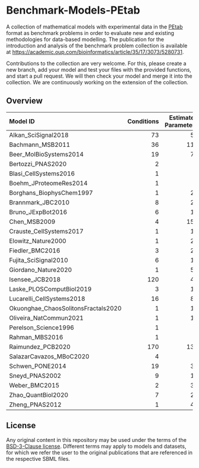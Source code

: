 # Benchmark-Models-PEtab
A collection of mathematical models with experimental data in the [PEtab](https://github.com/PEtab-dev) format as benchmark problems in order to evaluate new and existing methodologies for data-based modelling. The publication for the introduction and analysis of the benchmark problem collection is available at https://academic.oup.com/bioinformatics/article/35/17/3073/5280731.

Contributions to the collection are very welcome. For this, please create a new branch, add your model and test your files with the provided functions, and start a pull request. We will then check your model and merge it into the collection. We are continuously working on the extension of the collection.

## Overview
| Model ID                            |   Conditions |   Estimated Parameters |   Events |   Measurements |   Observables |   Species |
|:------------------------------------|-------------:|-----------------------:|---------:|---------------:|--------------:|----------:|
| Alkan_SciSignal2018                 |           73 |                     56 |        0 |           1733 |            12 |        36 |
| Bachmann_MSB2011                    |           36 |                    113 |        0 |            541 |            20 |        25 |
| Beer_MolBioSystems2014              |           19 |                     72 |        0 |          27132 |             2 |         4 |
| Bertozzi_PNAS2020                   |            2 |                      3 |        0 |            138 |             1 |         3 |
| Blasi_CellSystems2016               |            1 |                      9 |        0 |            288 |            16 |        16 |
| Boehm_JProteomeRes2014              |            1 |                      9 |        0 |             48 |             3 |         8 |
| Borghans_BiophysChem1997            |            1 |                     23 |        0 |            111 |             1 |         3 |
| Brannmark_JBC2010                   |            8 |                     22 |        0 |             43 |             3 |         9 |
| Bruno_JExpBot2016                   |            6 |                     13 |        0 |             77 |             5 |         7 |
| Chen_MSB2009                        |            4 |                    155 |        0 |            120 |             3 |       500 |
| Crauste_CellSystems2017             |            1 |                     12 |        0 |             21 |             4 |         5 |
| Elowitz_Nature2000                  |            1 |                     21 |        0 |             58 |             1 |         8 |
| Fiedler_BMC2016                     |            3 |                     22 |        0 |             72 |             2 |         6 |
| Fujita_SciSignal2010                |            6 |                     19 |        0 |            144 |             3 |         9 |
| Giordano_Nature2020                 |            1 |                     50 |        0 |            313 |             7 |        13 |
| Isensee_JCB2018                     |          120 |                     46 |        0 |            687 |             6 |        25 |
| Laske_PLOSComputBiol2019            |            3 |                     13 |        0 |             42 |            13 |        41 |
| Lucarelli_CellSystems2018           |           16 |                     84 |        0 |           1755 |            43 |        33 |
| Okuonghae_ChaosSolitonsFractals2020 |            1 |                     16 |        0 |             92 |             2 |         9 |
| Oliveira_NatCommun2021              |            1 |                     12 |        0 |            120 |             2 |         9 |
| Perelson_Science1996                |            1 |                      3 |        0 |             16 |             1 |         4 |
| Rahman_MBS2016                      |            1 |                      9 |        0 |             23 |             1 |         7 |
| Raimundez_PCB2020                   |          170 |                    136 |        0 |            627 |            79 |        22 |
| SalazarCavazos_MBoC2020             |            4 |                      6 |        0 |             18 |             3 |        75 |
| Schwen_PONE2014                     |           19 |                     30 |        0 |            286 |             4 |        11 |
| Sneyd_PNAS2002                      |            9 |                     15 |        0 |            135 |             1 |         6 |
| Weber_BMC2015                       |            2 |                     39 |        0 |            135 |             8 |         7 |
| Zhao_QuantBiol2020                  |            7 |                     28 |        0 |             82 |             1 |         5 |
| Zheng_PNAS2012                      |            1 |                     46 |        0 |             60 |            15 |        15 |

## License

Any original content in this repository may be used under the terms of the [BSD-3-Clause license](LICENSE).
Different terms may apply to models and datasets, for which we refer the user to the original publications
that are referenced in the respective SBML files.
